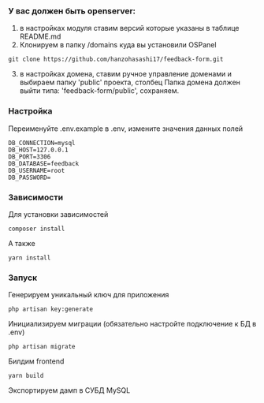 ﻿
### У вас должен быть openserver:
1. в настройках модуля ставим версий которые указаны в таблице README.md
2. Клонируем в папку /domains куда вы установили OSPanel
```
git clone https://github.com/hanzohasashi17/feedback-form.git
```
3. в настройках домена, ставим ручное управление доменами и выбираем папку 'public' проекта, столбец Папка домена должен выйти типа: 'feedback-form/public', сохраняем.

### Настройка
Переименуйте .env.example в .env, измените значения данных полей
```
DB_CONNECTION=mysql
DB_HOST=127.0.0.1
DB_PORT=3306
DB_DATABASE=feedback
DB_USERNAME=root
DB_PASSWORD=
```

### Зависимости
Для установки зависимостей
```
composer install
```

А также
```
yarn install
```

### Запуск
Генерируем уникальный ключ для приложения
```
php artisan key:generate
```

Инициализируем миграции (обязательно настройте подключение к БД в .env)
```
php artisan migrate
```
Билдим frontend
```
yarn build
```
Экспортируем дамп в СУБД MySQL




